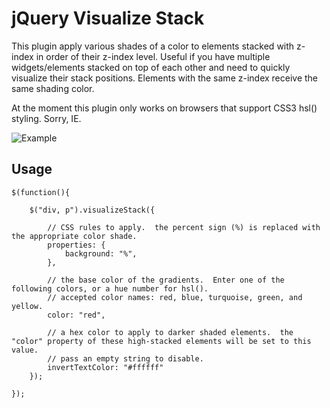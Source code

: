 # jQuery Visualize Stack

This plugin apply various shades of a color to elements stacked with z-index in order of their z-index level.  Useful if you have multiple
widgets/elements stacked on top of each other and need to quickly visualize their stack positions.  Elements with the same z-index receive
the same shading color.

At the moment this plugin only works on browsers that support CSS3 hsl() styling.  Sorry, IE.

![Example](http://dl.dropbox.com/u/102001/web/visualize_stack.png)

## Usage

	$(function(){

		$("div, p").visualizeStack({
	
			// CSS rules to apply.  the percent sign (%) is replaced with the appropriate color shade.
			properties: {
				background: "%",
			},
		
			// the base color of the gradients.  Enter one of the following colors, or a hue number for hsl().
			// accepted color names: red, blue, turquoise, green, and yellow.
			color: "red",
		
			// a hex color to apply to darker shaded elements.  the "color" property of these high-stacked elements will be set to this value.
			// pass an empty string to disable.
			invertTextColor: "#ffffff"
		});
	
	});
